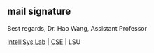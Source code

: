## mail signature




Best regards,
Dr. Hao Wang, Assistant Professor

[IntelliSys Lab](https://www.haow.ca) | [CSE](https://www.lsu.edu/eng/cse/) | LSU

<img href="http://www.haow.ca/mail-signature/imgs/logo-dark.png" />
